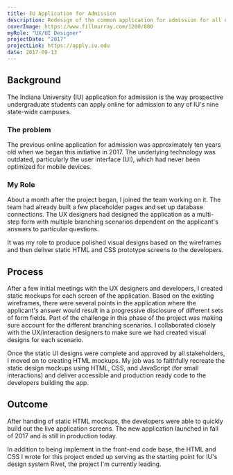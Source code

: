 ```yaml
---
title: IU Application for Admission
description: Redesign of the common application for admission for all of IU's nine campuses
coverImage: https://www.fillmurray.com/1200/800
myRole: "UX/UI Designer"
projectDate: "2017"
projectLink: https://apply.iu.edu
date: 2017-09-13
---
```

## Background

The Indiana University (IU) application for admission is the way prospective undergraduate students can apply online for admission to any of IU's nine state-wide campuses.

### The problem

The previous online application for admission was approximately ten years old when we began this initiative in 2017. The underlying technology was outdated, particularly the user interface (UI), which had never been optimized for mobile devices.

### My Role

About a month after the project began, I joined the team working on it. The team had already built a few placeholder pages and set up database connections. The UX designers had designed the application as a multi-step form with multiple branching scenarios dependent on the applicant's answers to particular questions.

It was my role to produce polished visual designs based on the wireframes and then deliver static HTML and CSS prototype screens to the developers.

## Process

After a few initial meetings with the UX designers and developers, I created static mockups for each screen of the application. Based on the existing wireframes, there were several points in the application where the applicant's answer would result in a progressive disclosure of different sets of form fields. Part of the challenge in this phase of the project was making sure account for the different branching scenarios. I collaborated closely with the UX/interaction designers to make sure we had created visual designs for each scenario.

Once the static UI designs were complete and approved by all stakeholders, I moved on to creating HTML mockups. My job was to faithfully recreate the static design mockups using HTML, CSS, and JavaScript (for small interactions) and deliver accessible and production ready code to the developers building the app.

## Outcome

After handing of static HTML mockups, the developers were able to quickly build out the live application screens. The new application launched in fall of 2017 and is still in production today.

In addition to being implement in the front-end code base, the HTML and CSS I wrote for this project ended up serving as the starting point for IU's design system Rivet, the project I'm currently leading.